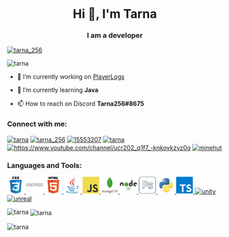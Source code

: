 <h1 align="center">Hi 👋, I'm Tarna</h1>
<h3 align="center">I am a developer</h3>

<p align="left"> <a href="https://twitter.com/tarna_256" target="blank"><img src="https://img.shields.io/twitter/follow/tarna_256?logo=twitter&style=for-the-badge" alt="tarna_256" /></a> </p>
<p align="left"> <img src="https://komarev.com/ghpvc/?username=tarna&label=Profile%20views&color=0e75b6&style=flat&theme=dracula" alt="tarna" /> </p>

- 🔭 I’m currently working on [PlayerLogs](https://github.com/tarna/PlayerLogs)

- 🌱 I’m currently learning **Java**

- 📫 How to reach on Discord **Tarna256#8675**

<h3 align="left">Connect with me:</h3>
<p align="left">
<a href="https://dev.to/tarna" target="blank"><img align="center" src="https://cdn.jsdelivr.net/npm/simple-icons@3.0.1/icons/dev-dot-to.svg" alt="tarna" height="30" width="40" /></a>
<a href="https://twitter.com/tarna_256" target="blank"><img align="center" src="https://cdn.jsdelivr.net/npm/simple-icons@3.0.1/icons/twitter.svg" alt="tarna_256" height="30" width="40" /></a>
<a href="https://stackoverflow.com/users/15553207" target="blank"><img align="center" src="https://cdn.jsdelivr.net/npm/simple-icons@3.0.1/icons/stackoverflow.svg" alt="15553207" height="30" width="40" /></a>
<a href="https://codesandbox.com/tarna" target="blank"><img align="center" src="https://cdn.jsdelivr.net/npm/simple-icons@3.0.1/icons/codesandbox.svg" alt="tarna" height="30" width="40" /></a>
<a href="https://www.youtube.com/c/https://www.youtube.com/channel/ucr202_q1f7_-knkovkzvz0q" target="blank"><img align="center" src="https://cdn.jsdelivr.net/npm/simple-icons@3.0.1/icons/youtube.svg" alt="https://www.youtube.com/channel/ucr202_q1f7_-knkovkzvz0q" height="30" width="40" /></a>
<a href="https://discord.gg/AqyanrTVNN" target="blank"><img align="center" src="https://cdn.jsdelivr.net/npm/simple-icons@3.0.1/icons/discord.svg" alt="minehut" height="30" width="40" /></a>
</p>

<h3 align="left">Languages and Tools:</h3>
<p align="left"> <a href="https://www.w3schools.com/css/" target="_blank"> <img src="https://raw.githubusercontent.com/devicons/devicon/master/icons/css3/css3-original-wordmark.svg" alt="css3" width="40" height="40"/> </a> <a href="https://expressjs.com" target="_blank"> <img src="https://raw.githubusercontent.com/devicons/devicon/master/icons/express/express-original-wordmark.svg" alt="express" width="40" height="40"/> </a> <a href="https://www.w3.org/html/" target="_blank"> <img src="https://raw.githubusercontent.com/devicons/devicon/master/icons/html5/html5-original-wordmark.svg" alt="html5" width="40" height="40"/> </a> <a href="https://www.java.com" target="_blank"> <img src="https://raw.githubusercontent.com/devicons/devicon/master/icons/java/java-original.svg" alt="java" width="40" height="40"/> </a> <a href="https://developer.mozilla.org/en-US/docs/Web/JavaScript" target="_blank"> <img src="https://raw.githubusercontent.com/devicons/devicon/master/icons/javascript/javascript-original.svg" alt="javascript" width="40" height="40"/> </a> <a href="https://www.mongodb.com/" target="_blank"> <img src="https://raw.githubusercontent.com/devicons/devicon/master/icons/mongodb/mongodb-original-wordmark.svg" alt="mongodb" width="40" height="40"/> </a> <a href="https://nodejs.org" target="_blank"> <img src="https://raw.githubusercontent.com/devicons/devicon/master/icons/nodejs/nodejs-original-wordmark.svg" alt="nodejs" width="40" height="40"/> </a> <a href="https://www.photoshop.com/en" target="_blank"> <img src="https://raw.githubusercontent.com/devicons/devicon/master/icons/photoshop/photoshop-line.svg" alt="photoshop" width="40" height="40"/> </a> <a href="https://www.python.org" target="_blank"> <img src="https://raw.githubusercontent.com/devicons/devicon/master/icons/python/python-original.svg" alt="python" width="40" height="40"/> </a> <a href="https://www.typescriptlang.org/" target="_blank"> <img src="https://raw.githubusercontent.com/devicons/devicon/master/icons/typescript/typescript-original.svg" alt="typescript" width="40" height="40"/> </a> <a href="https://unity.com/" target="_blank"> <img src="https://www.vectorlogo.zone/logos/unity3d/unity3d-icon.svg" alt="unity" width="40" height="40"/> </a> <a href="https://unrealengine.com/" target="_blank"> <img src="https://raw.githubusercontent.com/kenangundogan/fontisto/036b7eca71aab1bef8e6a0518f7329f13ed62f6b/icons/svg/brand/unreal-engine.svg" alt="unreal" width="40" height="40"/> </a> </p>

<p><img align="left" src="https://github-readme-stats.vercel.app/api/top-langs?username=tarna&show_icons=true&locale=en&layout=compact&theme=dracula" alt="tarna" /></p>

<p>&nbsp;<img align="center" src="https://github-readme-stats.vercel.app/api?username=tarna&show_icons=true&locale=en&theme=dracula" alt="tarna" /></p>

<p><img align="center" src="https://github-readme-streak-stats.herokuapp.com/?user=tarna&theme=dracula" alt="tarna" /></p>
